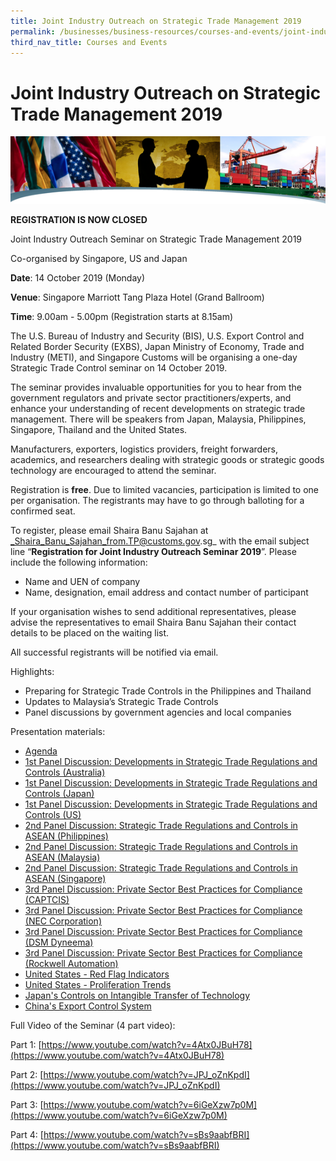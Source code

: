 ```yaml
---
title: Joint Industry Outreach on Strategic Trade Management 2019
permalink: /businesses/business-resources/courses-and-events/joint-industry-outreach-on-strategic-trade-management-2019
third_nav_title: Courses and Events
---
```


# Joint Industry Outreach on Strategic Trade Management 2019

![banner.png](/images/banner.png)

**REGISTRATION IS NOW CLOSED**

Joint Industry Outreach Seminar on Strategic Trade Management 2019

Co-organised by Singapore, US and Japan

**Date**: 14 October 2019 (Monday)

**Venue**: Singapore Marriott Tang Plaza Hotel (Grand Ballroom)

**Time**: 9.00am - 5.00pm (Registration starts at 8.15am)

The U.S. Bureau of Industry and Security (BIS), U.S. Export Control and Related Border Security (EXBS), Japan Ministry of Economy, Trade and Industry (METI), and Singapore Customs will be organising a one-day Strategic Trade Control seminar on 14 October 2019.

The seminar provides invaluable opportunities for you to hear from the government regulators and private sector practitioners/experts, and enhance your understanding of recent developments on strategic trade management. There will be speakers from Japan, Malaysia, Philippines, Singapore, Thailand and the United States.

Manufacturers, exporters, logistics providers, freight forwarders, academics, and researchers dealing with strategic goods or strategic goods technology are encouraged to attend the seminar.

Registration is  **free**. Due to limited vacancies, participation is limited to  one  per organisation. The registrants may have to go through balloting for a confirmed seat.

To register, please email Shaira Banu Sajahan at  _Shaira_Banu_Sajahan_from.TP@customs.gov.sg_  with the email subject line “**Registration for Joint Industry Outreach Seminar 2019**”. Please include the following information:

-   Name and UEN of company
-   Name, designation, email address and contact number of participant

If your organisation wishes to send additional representatives, please advise the representatives to email Shaira Banu Sajahan their contact details to be placed on the waiting list.

All successful registrants will be notified via email.

Highlights:

-   Preparing for Strategic Trade Controls in the Philippines and Thailand
-   Updates to Malaysia’s Strategic Trade Controls
-   Panel discussions by government agencies and local companies

Presentation materials:

-   [Agenda](https://www.customs.gov.sg/-/media/cus/files/business/joint-industry-outreach-seminar-2019---agenda.pdf)
-   [1st Panel Discussion: Developments in Strategic Trade Regulations and Controls (Australia)](https://www.customs.gov.sg/-/media/cus/files/business/joint-industry-outreach-seminar-2019---1st-panel---australia.pdf)
-   [1st Panel Discussion: Developments in Strategic Trade Regulations and Controls (Japan)](https://www.customs.gov.sg/-/media/cus/files/business/jpninvestmentscreening4pages.pptx)
-   [1st Panel Discussion: Developments in Strategic Trade Regulations and Controls (US)](https://www.customs.gov.sg/-/media/cus/files/business/joint-industry-outreach-seminar-2019---1st-panel---us.pdf)
-   [2nd Panel Discussion: Strategic Trade Regulations and Controls in ASEAN (Philippines)](https://www.customs.gov.sg/-/media/cus/files/business/joint-industry-outreach-seminar-2019---2nd-panel---philippines.pdf)
-   [2nd Panel Discussion: Strategic Trade Regulations and Controls in ASEAN (Malaysia)](https://www.customs.gov.sg/-/media/cus/files/business/joint-industry-outreach-seminar-2019---2nd-panel---malaysia.pdf)
-   [2nd Panel Discussion: Strategic Trade Regulations and Controls in ASEAN (Singapore)](https://www.customs.gov.sg/-/media/cus/files/business/joint-industry-outreach-seminar-2019---2nd-panel---singapore.pdf)
-   [3rd Panel Discussion: Private Sector Best Practices for Compliance (CAPTCIS)](https://www.customs.gov.sg/-/media/cus/files/business/joint-industry-outreach-seminar-2019---3rd-panel---captcis.pdf)
-   [3rd Panel Discussion: Private Sector Best Practices for Compliance (NEC Corporation)](https://www.customs.gov.sg/-/media/cus/files/business/joint-industry-outreach-seminar-2019---3rd-panel---nec.pdf)
-   [3rd Panel Discussion: Private Sector Best Practices for Compliance (DSM Dyneema)](https://www.customs.gov.sg/-/media/cus/files/business/joint-industry-outreach-seminar-2019---3rd-panel---dsm-dyneema.pdf)
-   [3rd Panel Discussion: Private Sector Best Practices for Compliance (Rockwell Automation)](https://www.customs.gov.sg/-/media/cus/files/business/joint-industry-outreach-seminar-2019---3rd-panel---rockwell-automation.pdf)
-   [United States - Red Flag Indicators](https://www.bis.doc.gov/index.php/all-articles/23-compliance-a-training/51-red-flag-indicators)
-   [United States - Proliferation Trends](https://www.customs.gov.sg/-/media/cus/files/business/joint-industry-outreach-seminar-2019---proliferation-trends.pdf)
-   [Japan's Controls on Intangible Transfer of Technology](https://www.customs.gov.sg/-/media/cus/files/business/japans-controls-on-itt.pptx)
-   [China's Export Control System](https://www.customs.gov.sg/-/media/cus/files/business/china.pdf)

Full Video of the Seminar (4 part video):

Part 1: [https://www.youtube.com/watch?v=4Atx0JBuH78](https://www.youtube.com/watch?v=4Atx0JBuH78)

Part 2: [https://www.youtube.com/watch?v=JPJ_oZnKpdI](https://www.youtube.com/watch?v=JPJ_oZnKpdI)

Part 3: [https://www.youtube.com/watch?v=6iGeXzw7p0M](https://www.youtube.com/watch?v=6iGeXzw7p0M)

Part 4: [https://www.youtube.com/watch?v=sBs9aabfBRI](https://www.youtube.com/watch?v=sBs9aabfBRI)
